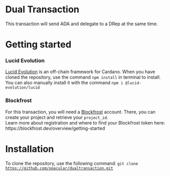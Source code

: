 # Dual Transaction
This transaction will send ADA and delegate to a DRep at the same time. 

# Getting started 
<h3>Lucid Evolution</h3>
<a href="https://anastasia-labs.github.io/lucid-evolution/install">Lucid Evolution</a> is an off-chain framework for Cardano. When you have cloned the repository, use the command <code>npm install</code> in terminal to install. 
You can also manually install it with the command <code>npm i @lucid-evolution/lucid </code>

<h3>Blockfrost</h3>
For this transaction, you will need a <a href="https://blockfrost.io/" target="_blank">Blockfrost</a> account. There, you can create your project and retrieve your <code>project_id</code>.
<br> Learn more about registration and where to find your Blockfrost token here: https://blockfrost.dev/overview/getting-started

# Installation
To clone the repository, use the following command:
<code>git clone https://github.com/opacular/dualtransaction.git</code>